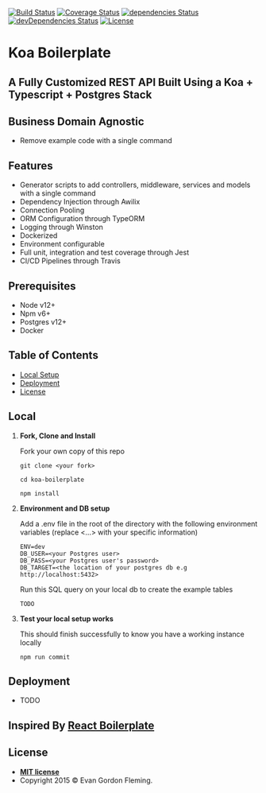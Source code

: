 [![Build Status](https://travis-ci.com/eflem00/koa-boilerplate.svg?branch=master)](https://travis-ci.com/eflem00/koa-boilerplate) [![Coverage Status](https://coveralls.io/repos/github/eflem00/koa-boilerplate/badge.svg?branch=master)](https://coveralls.io/github/eflem00/koa-boilerplate?branch=master) [![dependencies Status](https://david-dm.org/eflem00/koa-boilerplate/status.svg)](https://david-dm.org/eflem00/koa-boilerplate) [![devDependencies Status](https://david-dm.org/eflem00/koa-boilerplate/dev-status.svg)](https://david-dm.org/eflem00/koa-boilerplate?type=dev) [![License](https://img.shields.io/:license-mit-blue.svg?style=flat-square)](http://badges.mit-license.org)

# Koa Boilerplate

## A Fully Customized REST API Built Using a Koa + Typescript + Postgres Stack

## **Business Domain Agnostic** 

- Remove example code with a single command

## **Features**

- Generator scripts to add controllers, middleware, services and models with a single command
- Dependency Injection through Awilix
- Connection Pooling
- ORM Configuration through TypeORM
- Logging through Winston
- Dockerized
- Environment configurable
- Full unit, integration and test coverage through Jest
- CI/CD Pipelines through Travis

## **Prerequisites**

- Node v12+
- Npm v6+
- Postgres v12+
- Docker

## **Table of Contents**

- [Local Setup](#local)
- [Deployment](#deployment)
- [License](#license)

## **Local**

1.  **Fork, Clone and Install**

    Fork your own copy of this repo

    ```
    git clone <your fork>

    cd koa-boilerplate

    npm install
    ```

2.  **Environment and DB setup**

    Add a .env file in the root of the directory with the following environment variables (replace <...> with your specific information)

    ```
    ENV=dev
    DB_USER=<your Postgres user>
    DB_PASS=<your Postgres user's password>
    DB_TARGET=<the location of your postgres db e.g http://localhost:5432>
    ```

    Run this SQL query on your local db to create the example tables

    ```
    TODO
    ```

3.  **Test your local setup works**

    This should finish successfully to know you have a working instance locally

    ```
    npm run commit
    ```

## **Deployment**

- TODO

## **Inspired By [React Boilerplate](https://github.com/react-boilerplate/react-boilerplate)**

## **License**

- **[MIT license](http://opensource.org/licenses/mit-license.php)**
- Copyright 2015 © Evan Gordon Fleming.
